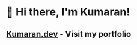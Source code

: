 
# 👋 Hi there, I'm Kumaran! 

## <a href="https://kumaran-dev.netlify.app/">Kumaran.dev</a> - Visit my portfolio

